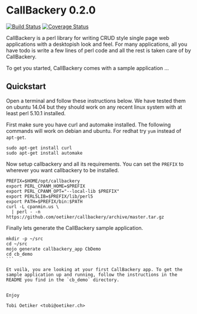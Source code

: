 CallBackery 0.2.0
=================

[![Build Status](https://travis-ci.org/oetiker/callbackery.svg?branch=master)](https://travis-ci.org/oetiker/callbackery)
[![Coverage Status](https://coveralls.io/repos/oetiker/callbackery/badge.svg?branch=master&service=github)](https://coveralls.io/github/oetiker/callbackery?branch=master)

CallBackery is a perl library for writing CRUD style single page web
applications with a desktopish look and feel.  For many applications, all
you have todo is write a few lines of perl code and all the rest is taken
care of by CallBackery.

To get you started, CallBackery comes with a sample application ... 

Quickstart
----------

Open a terminal and follow these instructions below. We have tested them on
ubuntu 14.04 but they should work on any recent linux system with at least
perl 5.10.1 installed.

First make sure you have curl and automake installed. The following commands
will work on debian and ubuntu.  For redhat try `yum` instead of `apt-get`.

```
sudo apt-get install curl
sudo apt-get install automake
```

Now setup callbackery and all its requirements. You can set the `PREFIX` to
wherever you want callbackery to be installed.

```
PREFIX=$HOME/opt/callbackery
export PERL_CPANM_HOME=$PREFIX
export PERL_CPANM_OPT="--local-lib $PREFIX"
export PERL5LIB=$PREFIX/lib/perl5
export PATH=$PREFIX/bin:$PATH
curl -L cpanmin.us \
  | perl - -n https://github.com/oetiker/callbackery/archive/master.tar.gz
```

Finally lets generate the CallBackery sample application.

````
mkdir -p ~/src
cd ~/src
mojo generate callbackery_app CbDemo
cd cb_demo
```

Et voilà, you are looking at your first CallBackery app. To get the
sample application up and running, follow the instructions in the 
README you find in the `cb_demo` directory.


Enjoy

Tobi Oetiker <tobi@oetiker.ch>
